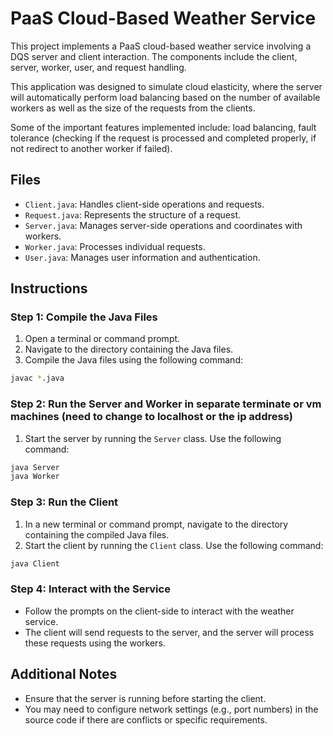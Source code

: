 
# PaaS Cloud-Based Weather Service

This project implements a PaaS cloud-based weather service involving a DQS server and client interaction. The components include the client, server, worker, user, and request handling.

This application was designed to simulate cloud elasticity, where the server will automatically perform load balancing based on the number of available workers as well as the size of the requests from the clients. 

Some of the important features implemented include: load balancing, fault tolerance (checking if the request is processed and completed properly, if not redirect to another worker if failed).

## Files

- `Client.java`: Handles client-side operations and requests.
- `Request.java`: Represents the structure of a request.
- `Server.java`: Manages server-side operations and coordinates with workers.
- `Worker.java`: Processes individual requests.
- `User.java`: Manages user information and authentication.

## Instructions

### Step 1: Compile the Java Files

1. Open a terminal or command prompt.
2. Navigate to the directory containing the Java files.
3. Compile the Java files using the following command:

```bash
javac *.java
```

### Step 2: Run the Server and Worker in separate terminate or vm machines (need to change to localhost or the ip address)

1. Start the server by running the `Server` class. Use the following command:

```bash
java Server
java Worker

```

### Step 3: Run the Client

1. In a new terminal or command prompt, navigate to the directory containing the compiled Java files.
2. Start the client by running the `Client` class. Use the following command:

```bash
java Client
```

### Step 4: Interact with the Service

- Follow the prompts on the client-side to interact with the weather service.
- The client will send requests to the server, and the server will process these requests using the workers.

## Additional Notes

- Ensure that the server is running before starting the client.
- You may need to configure network settings (e.g., port numbers) in the source code if there are conflicts or specific requirements.

